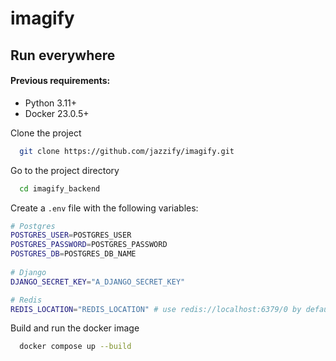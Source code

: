 
# imagify

## Run everywhere

#### Previous requirements:

-  Python 3.11+
-  Docker 23.0.5+

Clone the project

```bash
  git clone https://github.com/jazzify/imagify.git
```

Go to the project directory

```bash
  cd imagify_backend
```

Create a `.env` file with the following variables:

```bash
# Postgres
POSTGRES_USER=POSTGRES_USER
POSTGRES_PASSWORD=POSTGRES_PASSWORD
POSTGRES_DB=POSTGRES_DB_NAME
 
# Django
DJANGO_SECRET_KEY="A_DJANGO_SECRET_KEY"

# Redis
REDIS_LOCATION="REDIS_LOCATION" # use redis://localhost:6379/0 by default
```

Build and run the docker image

```bash
  docker compose up --build
```
